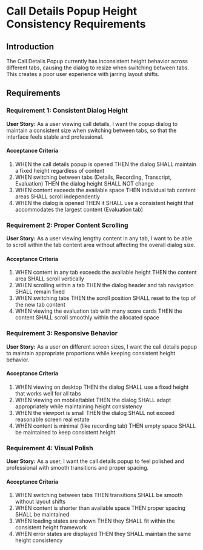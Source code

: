 # Call Details Popup Height Consistency Requirements

## Introduction

The Call Details Popup currently has inconsistent height behavior across different tabs, causing the dialog to resize when switching between tabs. This creates a poor user experience with jarring layout shifts.

## Requirements

### Requirement 1: Consistent Dialog Height

**User Story:** As a user viewing call details, I want the popup dialog to maintain a consistent size when switching between tabs, so that the interface feels stable and professional.

#### Acceptance Criteria

1. WHEN the call details popup is opened THEN the dialog SHALL maintain a fixed height regardless of content
2. WHEN switching between tabs (Details, Recording, Transcript, Evaluation) THEN the dialog height SHALL NOT change
3. WHEN content exceeds the available space THEN individual tab content areas SHALL scroll independently
4. WHEN the dialog is opened THEN it SHALL use a consistent height that accommodates the largest content (Evaluation tab)

### Requirement 2: Proper Content Scrolling

**User Story:** As a user viewing lengthy content in any tab, I want to be able to scroll within the tab content area without affecting the overall dialog size.

#### Acceptance Criteria

1. WHEN content in any tab exceeds the available height THEN the content area SHALL scroll vertically
2. WHEN scrolling within a tab THEN the dialog header and tab navigation SHALL remain fixed
3. WHEN switching tabs THEN the scroll position SHALL reset to the top of the new tab content
4. WHEN viewing the evaluation tab with many score cards THEN the content SHALL scroll smoothly within the allocated space

### Requirement 3: Responsive Behavior

**User Story:** As a user on different screen sizes, I want the call details popup to maintain appropriate proportions while keeping consistent height behavior.

#### Acceptance Criteria

1. WHEN viewing on desktop THEN the dialog SHALL use a fixed height that works well for all tabs
2. WHEN viewing on mobile/tablet THEN the dialog SHALL adapt appropriately while maintaining height consistency
3. WHEN the viewport is small THEN the dialog SHALL not exceed reasonable screen real estate
4. WHEN content is minimal (like recording tab) THEN empty space SHALL be maintained to keep consistent height

### Requirement 4: Visual Polish

**User Story:** As a user, I want the call details popup to feel polished and professional with smooth transitions and proper spacing.

#### Acceptance Criteria

1. WHEN switching between tabs THEN transitions SHALL be smooth without layout shifts
2. WHEN content is shorter than available space THEN proper spacing SHALL be maintained
3. WHEN loading states are shown THEN they SHALL fit within the consistent height framework
4. WHEN error states are displayed THEN they SHALL maintain the same height consistency